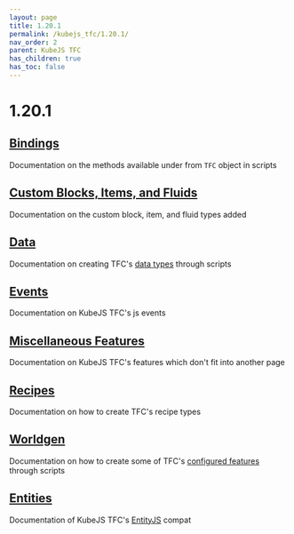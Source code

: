```yaml
---
layout: page
title: 1.20.1
permalink: /kubejs_tfc/1.20.1/
nav_order: 2
parent: KubeJS TFC
has_children: true
has_toc: false
---
```


# 1.20.1

## [Bindings](bindings/)

Documentation on the methods available under from `TFC` object in scripts

## [Custom Blocks, Items, and Fluids](custom/)

Documentation on the custom block, item, and fluid types added

## [Data](data/)

Documentation on creating TFC's [data types](https://terrafirmacraft.github.io/Documentation/1.20.x/data/custom/) through scripts

## [Events](events/)

Documentation on KubeJS TFC's js events

## [Miscellaneous Features](misc/)

Documentation on KubeJS TFC's features which don't fit into another page

## [Recipes](recipes/)

Documentation on how to create TFC's recipe types

## [Worldgen](worldgen/)

Documentation on how to create some of TFC's [configured features](https://terrafirmacraft.github.io/Documentation/1.20.x/worldgen/features/) through scripts

## [Entities](entities/)

Documentation of KubeJS TFC's [EntityJS](https://modrinth.com/mod/entityjs) compat
